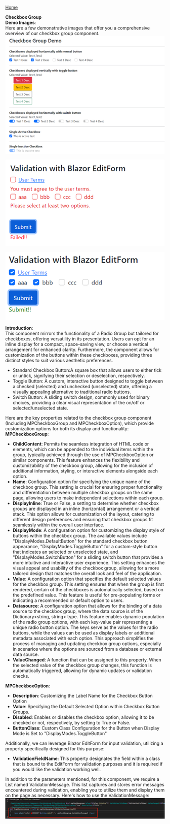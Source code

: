 [Home](https://github.com/FreedomOnes82/MagicPropsBlazorComponents/blob/main/README.md)     

**Checkbox Group**    
**Demo Images**:  
Here are a few demonstrative images that offer you a comprehensive overview of our checkbox group component.    
![Sample1](Sample1.png)    

![Sample2](Sample2.png)    

![Sample3](Sample3.png)


**Introduction**:  
This component mirrors the functionality of a Radio Group but tailored for checkboxes, offering versatility in its presentation. Users can opt for an inline display for a compact, space-saving view, or choose a vertical arrangement for enhanced clarity. Furthermore, the component allows for customization of the buttons within these checkboxes, providing three distinct styles to suit various aesthetic preferences.
* Standard Checkbox Button:A square box that allows users to either tick or untick, signifying their selection or deselection, respectively.
* Toggle Button: A custom, interactive button designed to toggle between a checked (selected) and unchecked (unselected) state, offering a visually appealing alternative to traditional radio buttons.
* Switch Button: A sliding switch design, commonly used for binary choices, providing a clear visual representation of the on/off or selected/unselected state.  

Here are the key properties related to the checkbox group component (Including MPCheckboxGroup and MPCheckboxOption), which provide customization options for both its display and functionality:  
**MPCheckboxGroup**:    
* **ChildContent**: Permits the seamless integration of HTML code or elements, which can be appended to the individual items within the group, typically achieved through the use of MPCheckboxOption or similar components. This feature enhances the flexibility and customizability of the checkbox group, allowing for the inclusion of additional information, styling, or interactive elements alongside each option.
* **Name**: Configuration option for specifying the unique name of the checkbox group. This setting is crucial for ensuring proper functionality and differentiation between multiple checkbox groups on the same page, allowing users to make independent selections within each group.
* **DisplayInline**: True or False, a setting to determine whether checkbox groups are displayed in an inline (horizontal) arrangement or a vertical stack. This option allows for customization of the layout, catering to different design preferences and ensuring that checkbox groups fit seamlessly within the overall user interface.
* **DisplayMode**: A configuration option for customizing the display style of buttons within the checkbox group. The available values include "DisplayModes.DefaultButton" for the standard checkbox button appearance, "DisplayModes.ToggleButton" for a custom-style button that indicates an selected or unselected state, and "DisplayModes.SwitchButton" for a sliding switch button that provides a more intuitive and interactive user experience. This setting enhances the visual appeal and usability of the checkbox group, allowing for a more tailored design that matches the overall look and feel of the application.
* **Value**: A configuration option that specifies the default selected values for the checkbox group. This setting ensures that when the group is first rendered, certain of the checkboxes is automatically selected, based on the predefined value. This feature is useful for pre-populating forms or indicating a recommended or default option to users.
* **Datasource**: A configuration option that allows for the binding of a data source to the checkbox group, where the data source is of the Dictionary<string, string> type. This feature enables dynamic population of the radio group options, with each key-value pair representing a unique radio button option. The keys serve as the values for the radio buttons, while the values can be used as display labels or additional metadata associated with each option. This approach simplifies the process of managing and updating checkbox group options, especially in scenarios where the options are sourced from a database or external data source.
* **ValueChanged**: A function that can be assigned to this property. When the selected value of the checkbox group changes, this function is automatically triggered, allowing for dynamic updates or validation checks.
      
**MPCheckboxOption**:    
* **Description**: Customizing the Label Name for the Checkbox Button Option
* **Value**: Specifying the Default Selected Option within Checkbox Button Groups.
* **Disabled**:  Enables or disables the checkbox option, allowing it to be checked or not, respectively, by setting to True or False.
* **ButtonClass**:  Custom Class Configuration for the Button when Display Mode is Set to "DisplayModes.ToggleButton"
        
Additionally, we can leverage Blazor EditForm for input validation, utilizing a property specifically designed for this purpose:  
* **ValidationFieldName**: This property designates the field within a class that is bound to the EditForm for validation purposes and it is required if you would like the validation working well.

In addition to the parameters mentioned, for this component, we require a List<string> named ValidationMessage. 
This list captures and stores error messages encountered during validation, enabling you to utilize them and display them on the page as necessary.
Here's how to use the ValidationMessage:
![Validation Message Sample](validationMessageSample.png)



   
